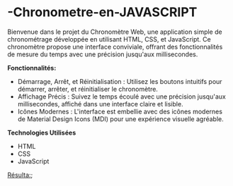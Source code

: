 # -Chronometre-en-JAVASCRIPT

Bienvenue dans le projet du Chronomètre Web, une application simple de chronométrage développée en utilisant HTML, CSS, et JavaScript. Ce chronomètre propose une interface conviviale, offrant des fonctionnalités de mesure du temps avec une précision jusqu'aux millisecondes.

**Fonctionnalités:**

- Démarrage, Arrêt, et Réinitialisation : Utilisez les boutons intuitifs pour démarrer, arrêter, et réinitialiser le chronomètre.
- Affichage Précis : Suivez le temps écoulé avec une précision jusqu'aux millisecondes, affiché dans une interface claire et lisible.
- Icônes Modernes : L'interface est embellie avec des icônes modernes de Material Design Icons (MDI) pour une expérience visuelle agréable.

**Technologies Utilisées**

- HTML
- CSS
- JavaScript

[Résulta:](https://gery-guedegbe.github.io/Projet-Chronometre-JavaScript/);

